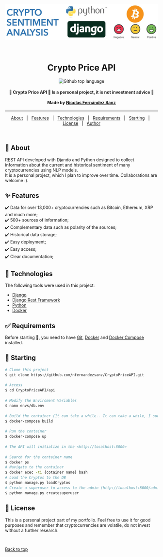 <div align="center" id="top"> 
  <img src="./image.jpeg" alt="Crypto Price API" />

  &#xa0;

  <!-- <a href="https://cryptopriceapi.netlify.app">Demo</a> -->
</div>

<h1 align="center">Crypto Price API</h1>

<p align="center">
  <img alt="Github top language" src="https://img.shields.io/github/languages/top/nfernandezsanz/CryptoPriceAPI?color=56BEB8">


  <!-- <img alt="Github issues" src="https://img.shields.io/github/issues/{{YOUR_GITHUB_USERNAME}}/crypto-price-api?color=56BEB8" /> -->

  <!-- <img alt="Github forks" src="https://img.shields.io/github/forks/{{YOUR_GITHUB_USERNAME}}/crypto-price-api?color=56BEB8" /> -->

  <!-- <img alt="Github stars" src="https://img.shields.io/github/stars/{{YOUR_GITHUB_USERNAME}}/crypto-price-api?color=56BEB8" /> -->
</p>

<!-- Status -->

<h4 align="center"> 
	🚧  Crypto Price API 🚀 Is a personal project, it is not investment advice 🚧<br><br>
  Made by <a href="https://github.com/nfernandezsanz" target="_blank">Nicolas Fernández Sanz</a>

</h4> 

<hr>

<p align="center">
  <a href="#dart-about">About</a> &#xa0; | &#xa0; 
  <a href="#sparkles-features">Features</a> &#xa0; | &#xa0;
  <a href="#rocket-technologies">Technologies</a> &#xa0; | &#xa0;
  <a href="#white_check_mark-requirements">Requirements</a> &#xa0; | &#xa0;
  <a href="#checkered_flag-starting">Starting</a> &#xa0; | &#xa0;
  <a href="#memo-license">License</a> &#xa0; | &#xa0;
  <a href="https://github.com/{{YOUR_GITHUB_USERNAME}}" target="_blank">Author</a>
</p>

<br>

## :dart: About ##

REST API developed with Djando and Python designed to collect information about the current and historical sentiment of many cryptocurrencies using NLP models.<br>It is a personal project, which I plan to improve over time. Collaborations are welcome :).
## :sparkles: Features ##
:heavy_check_mark: Data for over 13,000+ cryptocurrencies such as Bitcoin, Ethereum, XRP and much more;\
:heavy_check_mark: 500+ sources of information;\
:heavy_check_mark: Complementary data such as polarity of the sources;\
:heavy_check_mark: Historical data storage;\
:heavy_check_mark: Easy deployment;\
:heavy_check_mark: Easy access;\
:heavy_check_mark: Clear documentation;

## :rocket: Technologies ##

The following tools were used in this project:

- [Django](https://www.djangoproject.com/)
- [Django Rest Framework](https://www.django-rest-framework.org/)
- [Python](https://www.python.org/)
- [Docker](https://www.docker.com/)

## :white_check_mark: Requirements ##

Before starting :checkered_flag:, you need to have [Git](https://git-scm.com), [Docker](https://www.docker.com/) and [Docker Compose](https://docs.docker.com/engine/reference/commandline/compose/) installed.

## :checkered_flag: Starting ##

```bash
# Clone this project
$ git clone https://github.com/nfernandezsanz/CryptoPriceAPI.git

# Access
$ cd CryptoPriceAPI/api

# Modify the Enviroment Variables
$ nano envs/db.env

# Build the container (It can take a while.. It can take a while, I suggest a coffee)
$ docker-compose build 

# Run the container
$ docker-compose up 

# The API will initialize in the <http://localhost:8000>

# Search for the container name
$ docker ps
# Navigate to the container
$ docker exec -ti {cotainer name} bash
# Load the Cryptos to the DB
$ python manage.py loadCryptos
# Create a superuser to access to the admin (http://localhost:8000/admin)
$ python manage.py createsuperuser

```

## :memo: License ##

This is a personal project part of my portfolio. Feel free to use it for good purposes and remember that cryptocurrencies are volatile, do not invest without a further research.


&#xa0;

<a href="#top">Back to top</a>
